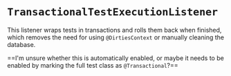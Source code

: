 # `TransactionalTestExecutionListener`
This listener wraps tests in transactions and rolls them back when finished, which removes the need for using `@DirtiesContext` or manually cleaning the database.

==I'm unsure whether this is automatically enabled, or maybe it needs to be enabled by marking the full test class as `@Transactional`?==
